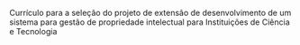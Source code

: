 
Currículo para a seleção do projeto de extensão de desenvolvimento de um sistema para gestão de propriedade intelectual para Instituições de Ciência e Tecnologia
